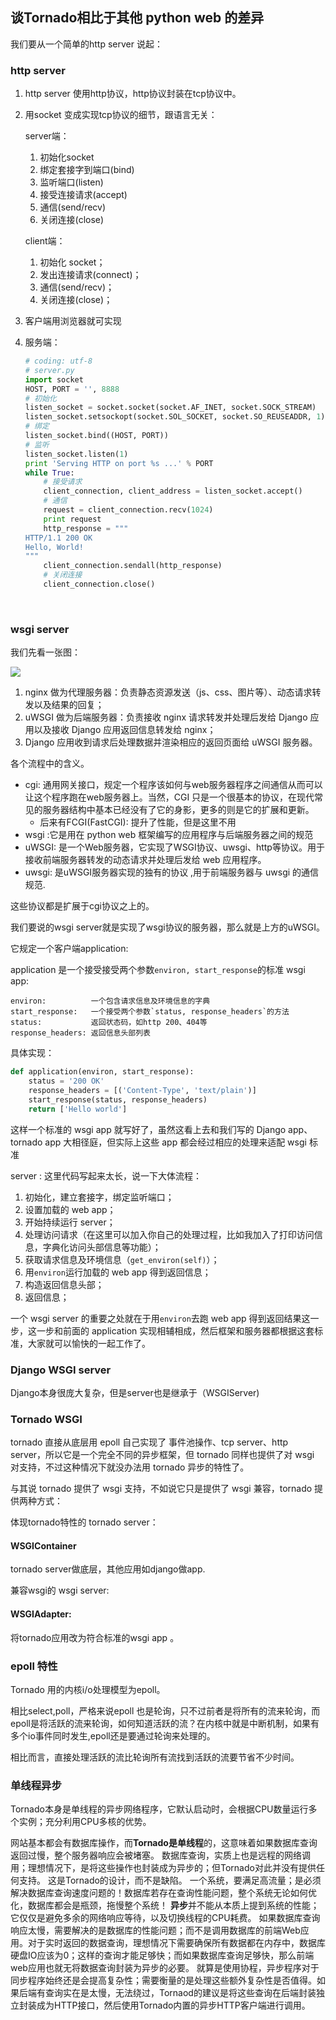 ## 谈Tornado相比于其他 python web 的差异

我们要从一个简单的http server 说起：

### http server

1. http server 使用http协议，http协议封装在tcp协议中。

2. 用socket 变成实现tcp协议的细节，跟语言无关：

   server端：

   1. 初始化socket 
   2. 绑定套接字到端口(bind)
   3. 监听端口(listen)
   4. 接受连接请求(accept)
   5. 通信(send/recv)
   6. 关闭连接(close)

   client端：

   1. 初始化 socket；
   2. 发出连接请求(connect)；
   3. 通信(send/recv)；
   4. 关闭连接(close)；

3. 客户端用浏览器就可实现

4. 服务端：

   ```python
   # coding: utf-8
   # server.py
   import socket
   HOST, PORT = '', 8888
   # 初始化
   listen_socket = socket.socket(socket.AF_INET, socket.SOCK_STREAM)
   listen_socket.setsockopt(socket.SOL_SOCKET, socket.SO_REUSEADDR, 1)
   # 绑定
   listen_socket.bind((HOST, PORT))
   # 监听
   listen_socket.listen(1)
   print 'Serving HTTP on port %s ...' % PORT
   while True:
       # 接受请求
       client_connection, client_address = listen_socket.accept()
       # 通信
       request = client_connection.recv(1024)
       print request
       http_response = """
   HTTP/1.1 200 OK
   Hello, World!
   """
       client_connection.sendall(http_response)
       # 关闭连接
       client_connection.close()
   ```

   ​

### wsgi server

我们先看一张图：

![](http://ovolonhm1.bkt.clouddn.com/%E5%BE%AE%E4%BF%A1%E6%88%AA%E5%9B%BE_20171121091755.png)



1. nginx 做为代理服务器：负责静态资源发送（js、css、图片等）、动态请求转发以及结果的回复；
2. uWSGI 做为后端服务器：负责接收 nginx 请求转发并处理后发给 Django 应用以及接收 Django 应用返回信息转发给 nginx；
3. Django 应用收到请求后处理数据并渲染相应的返回页面给 uWSGI 服务器。

各个流程中的含义。

* cgi: 通用网关接口，规定一个程序该如何与web服务器程序之间通信从而可以让这个程序跑在web服务器上。当然，CGI 只是一个很基本的协议，在现代常见的服务器结构中基本已经没有了它的身影，更多的则是它的扩展和更新。
  * 后来有FCGI(FastCGI): 提升了性能，但是这里不用
* wsgi :它是用在 python web 框架编写的应用程序与后端服务器之间的规范
* uWSGI:  是一个Web服务器，它实现了WSGI协议、uwsgi、http等协议。用于接收前端服务器转发的动态请求并处理后发给 web 应用程序。
* uwsgi:  是uWSGI服务器实现的独有的协议 ,用于前端服务器与 uwsgi 的通信规范.

这些协议都是扩展于cgi协议之上的。



我们要说的wsgi server就是实现了wsgi协议的服务器，那么就是上方的uWSGI。

它规定一个客户端application:

application 是一个接受接受两个参数`environ, start_response`的标准 wsgi app:

```
environ:          一个包含请求信息及环境信息的字典
start_response:   一个接受两个参数`status, response_headers`的方法
status:           返回状态码，如http 200、404等
response_headers: 返回信息头部列表
```

具体实现：

```python
def application(environ, start_response):    
	status = '200 OK'    
	response_headers = [('Content-Type', 'text/plain')]    
	start_response(status, response_headers)    
	return ['Hello world']
```

这样一个标准的 wsgi app 就写好了，虽然这看上去和我们写的 Django app、 tornado app 大相径庭，但实际上这些 app 都会经过相应的处理来适配 wsgi 标准



server : 这里代码写起来太长，说一下大体流程：

1. 初始化，建立套接字，绑定监听端口；
2. 设置加载的 web app；
3. 开始持续运行 server；
4. 处理访问请求（在这里可以加入你自己的处理过程，比如我加入了打印访问信息，字典化访问头部信息等功能）；
5. 获取请求信息及环境信息（`get_environ(self)`）；
6. 用`environ`运行加载的 web app 得到返回信息；
7. 构造返回信息头部；
8. 返回信息；

一个 wsgi server 的重要之处就在于用`environ`去跑 web app 得到返回结果这一步，这一步和前面的 application 实现相辅相成，然后框架和服务器都根据这套标准，大家就可以愉快的一起工作了。



### Django WSGI server

Django本身很庞大复杂，但是server也是继承于（WSGIServer)



### Tornado WSGI

tornado 直接从底层用 epoll 自己实现了 事件池操作、tcp server、http server，所以它是一个完全不同的异步框架，但 tornado 同样也提供了对 wsgi 对支持，不过这种情况下就没办法用 tornado 异步的特性了。

与其说 tornado 提供了 wsgi 支持，不如说它只是提供了 wsgi 兼容，tornado 提供两种方式：

体现tornado特性的 tornado server：

#### WSGIContainer

tornado server做底层，其他应用如django做app.



兼容wsgi的 wsgi server:

#### WSGIAdapter:

将tornado应用改为符合标准的wsgi app 。



### epoll 特性

Tornado 用的内核i/o处理模型为epoll。

相比select,poll，严格来说epoll 也是轮询，只不过前者是将所有的流来轮询，而epoll是将活跃的流来轮询，如何知道活跃的流？在内核中就是中断机制，如果有多个io事件同时发生,epoll还是要通过轮询来处理的。

相比而言，直接处理活跃的流比轮询所有流找到活跃的流要节省不少时间。



### 单线程异步

Tornado本身是单线程的异步网络程序，它默认启动时，会根据CPU数量运行多个实例；充分利用CPU多核的优势。

网站基本都会有数据库操作，而**Tornado是单线程**的，这意味着如果数据库查询返回过慢，整个服务器响应会被堵塞。 数据库查询，实质上也是远程的网络调用；理想情况下，是将这些操作也封装成为异步的；但Tornado对此并没有提供任何支持。 这是Tornado的设计，而不是缺陷。 一个系统，要满足高流量；是必须解决数据库查询速度问题的！数据库若存在查询性能问题，整个系统无论如何优化，数据库都会是瓶颈，拖慢整个系统！ 
**异步**并不能从本质上提到系统的性能；它仅仅是避免多余的网络响应等待，以及切换线程的CPU耗费。 如果数据库查询响应太慢，需要解决的是数据库的性能问题；而不是调用数据库的前端Web应用。对于实时返回的数据查询，理想情况下需要确保所有数据都在内存中，数据库硬盘IO应该为0；这样的查询才能足够快；而如果数据库查询足够快，那么前端web应用也就无将数据查询封装为异步的必要。 就算是使用协程，异步程序对于同步程序始终还是会提高复杂性；需要衡量的是处理这些额外复杂性是否值得。如果后端有查询实在是太慢，无法绕过，Tornaod的建议是将这些查询在后端封装独立封装成为HTTP接口，然后使用Tornado内置的异步HTTP客户端进行调用。